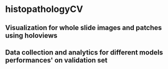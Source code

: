 # histopathologyCV
## Visualization for whole slide images and patches using holoviews
## Data collection and analytics for different models performances' on validation set
